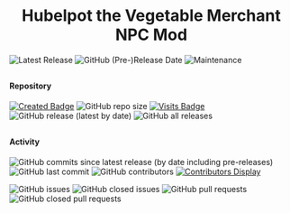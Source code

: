 <div align="center"><h1>Hubelpot the Vegetable Merchant NPC Mod</h1>
</div>

![Latest Release](https://img.shields.io/github/v/release/SpellholdStudios/Hubelpot_the_Vegetable_Merchant_NPC?include_prereleases&color=darkred)
![GitHub (Pre-)Release Date](https://img.shields.io/github/release-date-pre/SpellholdStudios/Hubelpot_the_Vegetable_Merchant_NPC?color=gold)
![Maintenance](https://img.shields.io/static/v1?label=maintained%3F&message=yes&color=greenlight&style=plastic)

## 

#### Repository
[![Created Badge](https://badges.pufler.dev/created/SpellholdStudios/Hubelpot_the_Vegetable_Merchant_NPC?style=plastic)](https://badges.pufler.dev)
![GitHub repo size](https://img.shields.io/github/repo-size/SpellholdStudios/Hubelpot_the_Vegetable_Merchant_NPC?style=plastic)
[![Visits Badge](https://badges.pufler.dev/visits/SpellholdStudios/Hubelpot_the_Vegetable_Merchant_NPC?color=cyan&style=plastic)](https://badges.pufler.dev)
![GitHub release (latest by date)](https://img.shields.io/github/downloads/SpellholdStudios/Hubelpot_the_Vegetable_Merchant_NPC/latest/total?color=gold&style=plastic)
![GitHub all releases](https://img.shields.io/github/downloads/SpellholdStudios/Hubelpot_the_Vegetable_Merchant_NPC/total?label=out%20of&color=yellow&style=plastic)

## 

#### Activity
![GitHub commits since latest release (by date including pre-releases)](https://img.shields.io/github/commits-since/SpellholdStudios/Hubelpot_the_Vegetable_Merchant_NPC/latest/master?include_prereleases&style=plastic)
![GitHub last commit](https://img.shields.io/github/last-commit/SpellholdStudios/Hubelpot_the_Vegetable_Merchant_NPC?color=cyan&style=plastic) 
![GitHub contributors](https://img.shields.io/github/contributors/SpellholdStudios/Hubelpot_the_Vegetable_Merchant_NPC?color=blueviolet&style=plastic)
[![Contributors Display](https://badges.pufler.dev/contributors/SpellholdStudios/Hubelpot_the_Vegetable_Merchant_NPC?size=30&padding=5&bots=true)](https://badges.pufler.dev)

![GitHub issues](https://img.shields.io/github/issues/SpellholdStudios/Hubelpot_the_Vegetable_Merchant_NPC?color=red&style=plastic)
![GitHub closed issues](https://img.shields.io/github/issues-closed/SpellholdStudios/Hubelpot_the_Vegetable_Merchant_NPC?color=blue&style=plastic)
![GitHub pull requests](https://img.shields.io/github/issues-pr/SpellholdStudios/Hubelpot_the_Vegetable_Merchant_NPC?style=plastic)
![GitHub closed pull requests](https://img.shields.io/github/issues-pr-closed/SpellholdStudios/Hubelpot_the_Vegetable_Merchant_NPC?color=blue&style=plastic)

